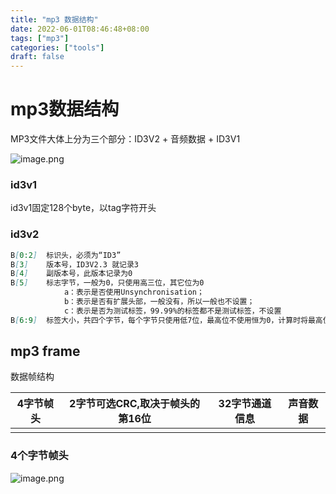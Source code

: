 ```yaml
---
title: "mp3 数据结构"
date: 2022-06-01T08:46:48+08:00
tags: ["mp3"]
categories: ["tools"]
draft: false
---
```








# mp3数据结构

MP3文件大体上分为三个部分：ID3V2 + 音频数据 + ID3V1



![image.png](https://p3-juejin.byteimg.com/tos-cn-i-k3u1fbpfcp/9ff26f57f2f94881b507208200010004~tplv-k3u1fbpfcp-watermark.image?)



### id3v1

id3v1固定128个byte，以tag字符开头



### id3v2



```markdown
B[0:2]	标识头，必须为“ID3”
B[3]	版本号，ID3V2.3 就记录3
B[4]	副版本号，此版本记录为0
B[5]	标志字节，一般为0，只使用高三位，其它位为0
			a：表示是否使用Unsynchronisation；
			b：表示是否有扩展头部，一般没有，所以一般也不设置；
			c：表示是否为测试标签，99.99%的标签都不是测试标签，不设置
B[6:9]	标签大小，共四个字节，每个字节只使用低7位，最高位不使用恒为0，计算时将最高位去掉，得到28bit的数据，计算公式如下：Size=(Size[0]&0x7F)*0x200000+(Size[1]&0x7F)*0x400+(Size[2]&0x7F)*0x80+(Size[3]&0x7F)
```





## mp3 frame



数据帧结构



| 4字节帧头 | 2字节可选CRC,取决于帧头的第16位 | 32字节通道信息 | 声音数据 |
| --------- | ------------------------------- | -------------- | -------- |
|           |                                 |                |          |





### 4个字节帧头

![image.png](https://p9-juejin.byteimg.com/tos-cn-i-k3u1fbpfcp/085b2968057b46b9b09e9e25401eff4c~tplv-k3u1fbpfcp-watermark.image?)